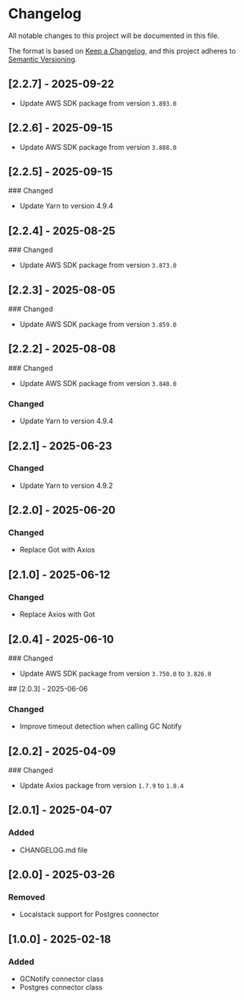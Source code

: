 # Changelog

All notable changes to this project will be documented in this file.

The format is based on [Keep a Changelog](https://keepachangelog.com/en/1.1.0/),
and this project adheres to [Semantic Versioning](https://semver.org/spec/v2.0.0.html).

## [2.2.7] - 2025-09-22

- Update AWS SDK package from version `3.893.0`

## [2.2.6] - 2025-09-15

- Update AWS SDK package from version `3.888.0`


## [2.2.5] - 2025-09-15

### Changed

- Update Yarn to version 4.9.4

## [2.2.4] - 2025-08-25

### Changed

- Update AWS SDK package from version `3.873.0`


## [2.2.3] - 2025-08-05

### Changed

- Update AWS SDK package from version `3.859.0`

## [2.2.2] - 2025-08-08

### Changed

- Update AWS SDK package from version `3.840.0`

### Changed

- Update Yarn to version 4.9.4

## [2.2.1] - 2025-06-23

### Changed

- Update Yarn to version 4.9.2

## [2.2.0] - 2025-06-20

### Changed

- Replace Got with Axios

## [2.1.0] - 2025-06-12

### Changed

- Replace Axios with Got

## [2.0.4] - 2025-06-10

### Changed

- Update AWS SDK package from version `3.750.0` to `3.826.0`

## [2.0.3] - 2025-06-06

### Changed

- Improve timeout detection when calling GC Notify

## [2.0.2] - 2025-04-09

### Changed

- Update Axios package from version `1.7.9` to `1.8.4`

## [2.0.1] - 2025-04-07

### Added

- CHANGELOG.md file

## [2.0.0] - 2025-03-26

### Removed

- Localstack support for Postgres connector

## [1.0.0] - 2025-02-18

### Added

- GCNotify connector class
- Postgres connector class